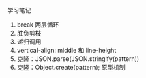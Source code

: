 学习笔记
1. break 两层循环
2. 胜负剪枝
3. 递归调用
4. vertical-align: middle 和 line-height
5. 克隆：JSON.parse(JSON.stringify(pattern))
6. 克隆：Object.create(pattern); 原型机制
